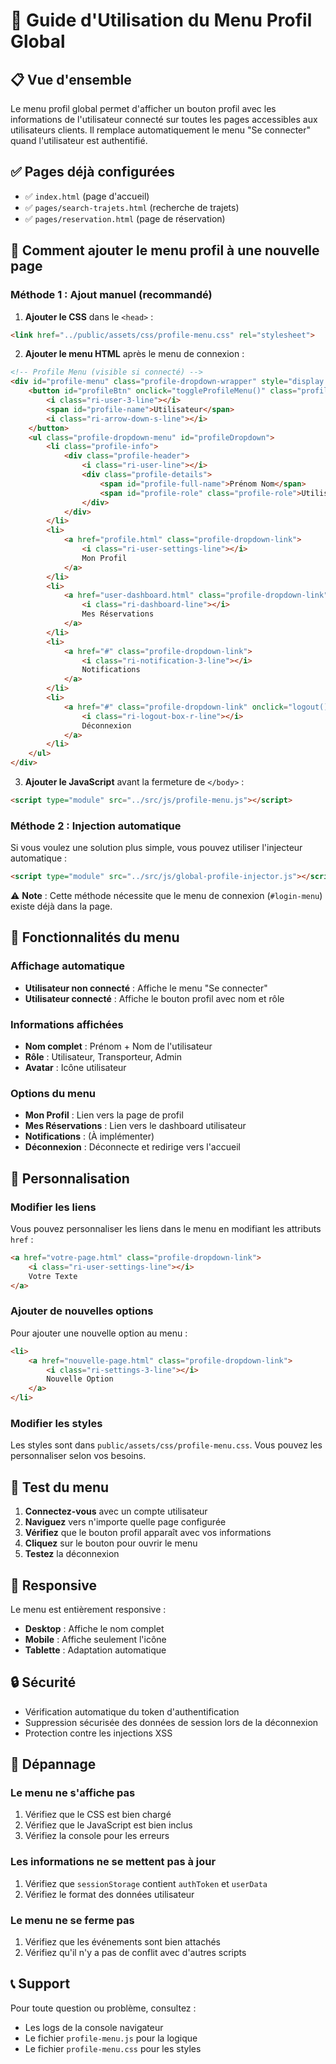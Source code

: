 # 🎯 Guide d'Utilisation du Menu Profil Global

## 📋 Vue d'ensemble

Le menu profil global permet d'afficher un bouton profil avec les informations de l'utilisateur connecté sur toutes les pages accessibles aux utilisateurs clients. Il remplace automatiquement le menu "Se connecter" quand l'utilisateur est authentifié.

## ✅ Pages déjà configurées

- ✅ `index.html` (page d'accueil)
- ✅ `pages/search-trajets.html` (recherche de trajets)
- ✅ `pages/reservation.html` (page de réservation)

## 🚀 Comment ajouter le menu profil à une nouvelle page

### Méthode 1 : Ajout manuel (recommandé)

1. **Ajouter le CSS** dans le `<head>` :
```html
<link href="../public/assets/css/profile-menu.css" rel="stylesheet">
```

2. **Ajouter le menu HTML** après le menu de connexion :
```html
<!-- Profile Menu (visible si connecté) -->
<div id="profile-menu" class="profile-dropdown-wrapper" style="display: none;">
    <button id="profileBtn" onclick="toggleProfileMenu()" class="profile-btn">
        <i class="ri-user-3-line"></i>
        <span id="profile-name">Utilisateur</span>
        <i class="ri-arrow-down-s-line"></i>
    </button>
    <ul class="profile-dropdown-menu" id="profileDropdown">
        <li class="profile-info">
            <div class="profile-header">
                <i class="ri-user-line"></i>
                <div class="profile-details">
                    <span id="profile-full-name">Prénom Nom</span>
                    <span id="profile-role" class="profile-role">Utilisateur</span>
                </div>
            </div>
        </li>
        <li>
            <a href="profile.html" class="profile-dropdown-link">
                <i class="ri-user-settings-line"></i>
                Mon Profil
            </a>
        </li>
        <li>
            <a href="user-dashboard.html" class="profile-dropdown-link">
                <i class="ri-dashboard-line"></i>
                Mes Réservations
            </a>
        </li>
        <li>
            <a href="#" class="profile-dropdown-link">
                <i class="ri-notification-3-line"></i>
                Notifications
            </a>
        </li>
        <li>
            <a href="#" class="profile-dropdown-link" onclick="logout()">
                <i class="ri-logout-box-r-line"></i>
                Déconnexion
            </a>
        </li>
    </ul>
</div>
```

3. **Ajouter le JavaScript** avant la fermeture de `</body>` :
```html
<script type="module" src="../src/js/profile-menu.js"></script>
```

### Méthode 2 : Injection automatique

Si vous voulez une solution plus simple, vous pouvez utiliser l'injecteur automatique :

```html
<script type="module" src="../src/js/global-profile-injector.js"></script>
```

⚠️ **Note** : Cette méthode nécessite que le menu de connexion (`#login-menu`) existe déjà dans la page.

## 🎨 Fonctionnalités du menu

### Affichage automatique
- **Utilisateur non connecté** : Affiche le menu "Se connecter"
- **Utilisateur connecté** : Affiche le bouton profil avec nom et rôle

### Informations affichées
- **Nom complet** : Prénom + Nom de l'utilisateur
- **Rôle** : Utilisateur, Transporteur, Admin
- **Avatar** : Icône utilisateur

### Options du menu
- **Mon Profil** : Lien vers la page de profil
- **Mes Réservations** : Lien vers le dashboard utilisateur
- **Notifications** : (À implémenter)
- **Déconnexion** : Déconnecte et redirige vers l'accueil

## 🔧 Personnalisation

### Modifier les liens
Vous pouvez personnaliser les liens dans le menu en modifiant les attributs `href` :

```html
<a href="votre-page.html" class="profile-dropdown-link">
    <i class="ri-user-settings-line"></i>
    Votre Texte
</a>
```

### Ajouter de nouvelles options
Pour ajouter une nouvelle option au menu :

```html
<li>
    <a href="nouvelle-page.html" class="profile-dropdown-link">
        <i class="ri-settings-3-line"></i>
        Nouvelle Option
    </a>
</li>
```

### Modifier les styles
Les styles sont dans `public/assets/css/profile-menu.css`. Vous pouvez les personnaliser selon vos besoins.

## 🧪 Test du menu

1. **Connectez-vous** avec un compte utilisateur
2. **Naviguez** vers n'importe quelle page configurée
3. **Vérifiez** que le bouton profil apparaît avec vos informations
4. **Cliquez** sur le bouton pour ouvrir le menu
5. **Testez** la déconnexion

## 📱 Responsive

Le menu est entièrement responsive :
- **Desktop** : Affiche le nom complet
- **Mobile** : Affiche seulement l'icône
- **Tablette** : Adaptation automatique

## 🔒 Sécurité

- Vérification automatique du token d'authentification
- Suppression sécurisée des données de session lors de la déconnexion
- Protection contre les injections XSS

## 🐛 Dépannage

### Le menu ne s'affiche pas
1. Vérifiez que le CSS est bien chargé
2. Vérifiez que le JavaScript est bien inclus
3. Vérifiez la console pour les erreurs

### Les informations ne se mettent pas à jour
1. Vérifiez que `sessionStorage` contient `authToken` et `userData`
2. Vérifiez le format des données utilisateur

### Le menu ne se ferme pas
1. Vérifiez que les événements sont bien attachés
2. Vérifiez qu'il n'y a pas de conflit avec d'autres scripts

## 📞 Support

Pour toute question ou problème, consultez :
- Les logs de la console navigateur
- Le fichier `profile-menu.js` pour la logique
- Le fichier `profile-menu.css` pour les styles 